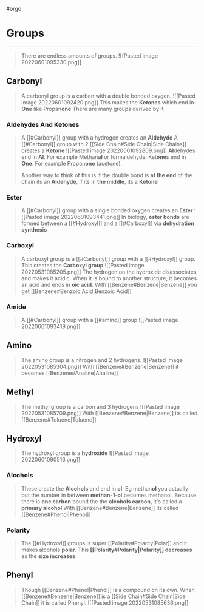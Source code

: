 #orgo 
# Groups
---
> There are endless amounts of groups.
> ![[Pasted image 20220601095330.png]]

## Carbonyl
> A carbonyl group is a carbon with a double bonded oxygen.
> ![[Pasted image 20220601092420.png]]
> This makes the **Ketones** which end in **One** like Propan**one** 
> There are many groups derived by it

### Aldehydes And Ketones
> A [[#Carbonyl]] group with a hydrogen creates an **Aldehyde**
> A [[#Carbonyl]] group with 2 [[Side Chain#Side Chain|Side Chains]] creates a **Ketone** 
> ![[Pasted image 20220601092809.png]]
> **Al**dehydes end in **Al**. For example Methan**al** or formaldehyde.
> Ket**one**s end in **One**. For example Propan**one** (acetone).
> 
> Another way to think of this is if the double bond is **at the end** of the chain its an **Aldehyde**, if its in **the middle**, its a **Ketone**

### Ester
> A [[#Carbonyl]] group with a single bonded oxygen creates an **Ester**
> ![[Pasted image 20220601093441.png]]
> In biology, **ester bonds** are formed between a [[#Hydroxyl]] and a [[#Carboxyl]] via **dehydration synthesis**

### Carboxyl
> A carboxyl group is a [[#Carbonyl]] group with a [[#Hydroxyl]] group. This creates the **Carboxyl group**
> ![[Pasted image 20220531085205.png]]
> The hydrogen on the hydroxide disassociates and makes it acidic.
> When it is bound to another structure, it becomes an acid and ends in **oic acid**.
> With [[Benzene#Benzene|Benzene]] you get [[Benzene#Benzoic Acid|Benzoic Acid]] 

### Amide
> A [[#Carbonyl]] group with a [[#amino]] group
> ![[Pasted image 20220601093419.png]]
## Amino
> The amino group is a nitrogen and 2 hydrogens.
> ![[Pasted image 20220531085304.png]]
> With [[Benzene#Benzene|Benzene]] it becomes [[Benzene#Analine|Analine]]

## Methyl
> The methyl group is a carbon and 3 hydrogens
> ![[Pasted image 20220531085709.png]]
> With [[Benzene#Benzene|Benzene]] its called [[Benzene#Toluene|Toluene]]

## Hydroxyl
> The hydroxyl group is a **hydroxide**
> ![[Pasted image 20220601090516.png]]
### Alcohols
> These create the **Alcohols** and end in **ol**. Eg methan**ol** you actually put the number in between **methan-1-ol** becomes methanol. Because there is **one carbon** bound the the **alcohols carbon**, it's called a **primary alcohol**
> With [[Benzene#Benzene|Benzene]] its called [[Benzene#Phenol|Phenol]]

### Polarity
> The [[#Hydroxyl]] groups is super [[Polarity#Polarity|Polar]] and it makes alcohols **polar**.
> This **[[Polarity#Polarity|Polarity]] decreases** as the **size increases**.

## Phenyl
> Though [[Benzene#Phenol|Phenol]] is a compound on its own. When [[Benzene#Benzene|Benzene]] is a [[Side Chain#Side Chain|Side Chain]] it is called Phenyl.
> ![[Pasted image 20220531085636.png]]  